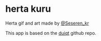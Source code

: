 # herta kuru

Herta gif and art made by [@Seseren_kr](https://twitter.com/Seseren_kr)

This app is based on the [duiqt]("https://github.com/duiqt/herta_kuru") github repo.